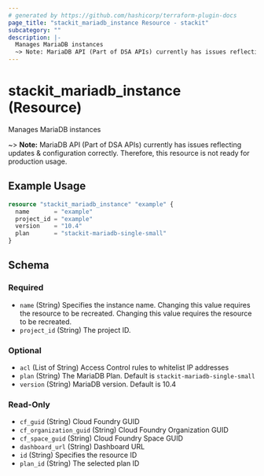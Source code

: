 ```yaml
---
# generated by https://github.com/hashicorp/terraform-plugin-docs
page_title: "stackit_mariadb_instance Resource - stackit"
subcategory: ""
description: |-
  Manages MariaDB instances
  ~> Note: MariaDB API (Part of DSA APIs) currently has issues reflecting updates & configuration correctly. Therefore, this resource is not ready for production usage.
---
```


# stackit_mariadb_instance (Resource)

Manages MariaDB instances

~> **Note:** MariaDB API (Part of DSA APIs) currently has issues reflecting updates & configuration correctly. Therefore, this resource is not ready for production usage.

## Example Usage

```terraform
resource "stackit_mariadb_instance" "example" {
  name       = "example"
  project_id = "example"
  version    = "10.4"
  plan       = "stackit-mariadb-single-small"
}
```

<!-- schema generated by tfplugindocs -->
## Schema

### Required

- `name` (String) Specifies the instance name. Changing this value requires the resource to be recreated. Changing this value requires the resource to be recreated.
- `project_id` (String) The project ID.

### Optional

- `acl` (List of String) Access Control rules to whitelist IP addresses
- `plan` (String) The MariaDB Plan. Default is `stackit-mariadb-single-small`
- `version` (String) MariaDB version. Default is 10.4

### Read-Only

- `cf_guid` (String) Cloud Foundry GUID
- `cf_organization_guid` (String) Cloud Foundry Organization GUID
- `cf_space_guid` (String) Cloud Foundry Space GUID
- `dashboard_url` (String) Dashboard URL
- `id` (String) Specifies the resource ID
- `plan_id` (String) The selected plan ID


